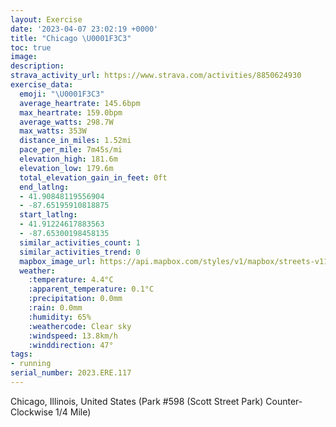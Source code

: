 ```yaml
---
layout: Exercise
date: '2023-04-07 23:02:19 +0000'
title: "Chicago \U0001F3C3"
toc: true
image:
description:
strava_activity_url: https://www.strava.com/activities/8850624930
exercise_data:
  emoji: "\U0001F3C3"
  average_heartrate: 145.6bpm
  max_heartrate: 159.0bpm
  average_watts: 298.7W
  max_watts: 353W
  distance_in_miles: 1.52mi
  pace_per_mile: 7m45s/mi
  elevation_high: 181.6m
  elevation_low: 179.6m
  total_elevation_gain_in_feet: 0ft
  end_latlng:
  - 41.90848119556904
  - -87.65195910818875
  start_latlng:
  - 41.91224617883563
  - -87.65300198458135
  similar_activities_count: 1
  similar_activities_trend: 0
  mapbox_image_url: https://api.mapbox.com/styles/v1/mapbox/streets-v11/static/path-5+787af2-1.0(g%7Bx~F%7Ck~uOAqAGYKY%3FMZs%40%60AgAb%40y%40F%5BNk%40BOF%7DE%40CTMFM%40e%40I%7DIBcBKqF%3FiABUFSr%40g%40PIp%40AJDBFBRCjA%40rCFf%40PVPJJBtAGXOPYBO%40SGeDAMKQGIQKKC%5B%3F_AHKBKHKRG%5CB%7C%40AtAD%5EL%5CNNVJrAITORUDM%40kBBIFE%40%40FR%40f%40DVJJlD%7CBDFAPNPxAfCDL%40Z%3F%60HDvKJz%40h%40bBHZALCD_%40V),pin-s-s+e5b22e(-87.65135,41.91172),pin-s-f+89ae00(-87.65115,41.90737999999999)/auto/800x800?access_token=pk.eyJ1Ijoiam9zaGJlY2ttYW4iLCJhIjoiY205eWR2aDd1MWZ6djJrbXc4a3M0bWZleiJ9.XiG9OWkNcZk2QzjJbxLB4A
  weather:
    :temperature: 4.4°C
    :apparent_temperature: 0.1°C
    :precipitation: 0.0mm
    :rain: 0.0mm
    :humidity: 65%
    :weathercode: Clear sky
    :windspeed: 13.8km/h
    :winddirection: 47°
tags:
- running
serial_number: 2023.ERE.117
---
```

Chicago, Illinois, United States (Park #598 (Scott Street Park) Counter-Clockwise 1/4 Mile)
